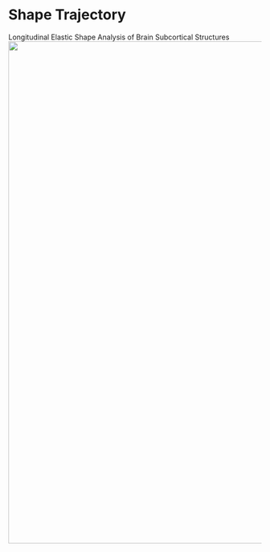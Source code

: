 # Shape Trajectory

Longitudinal Elastic Shape Analysis of Brain Subcortical Structures
<img src="https://github.com/wuyx5/Shape-Trajectory/blob/main/hipp_PACE_mean_trajectory.gif" width=1000>
